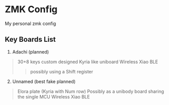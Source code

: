 # ZMK Config

My personal zmk config


## Key Boards List

1. Adachi (planned)
> 30+8 keys
> custom designed Kyria like uniboard
> Wireless Xiao BLE 
>> possibly using a Shift register

2. Unnamed (best fake planned)
> Elora plate (Kyria with Num row)
> Possibly as a unibody board sharing the single MCU
> Wireless Xiao BLE


